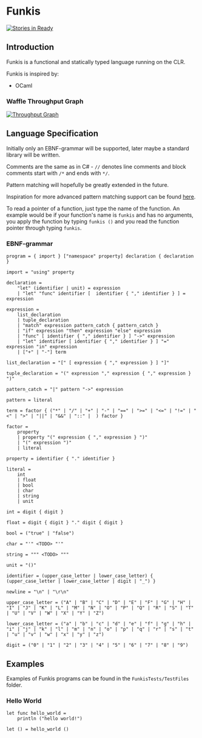 # Funkis

[![Stories in Ready](https://badge.waffle.io/johanstenberg92/Funkis.svg?label=ready&title=Ready)](http://waffle.io/johanstenberg92/Funkis)

## Introduction
Funkis is a functional and statically typed language running on the CLR.

Funkis is inspired by:
* OCaml

### Waffle Throughput Graph

[![Throughput Graph](https://graphs.waffle.io/johanstenberg92/Funkis/throughput.svg)](https://waffle.io/johanstenberg92/Funkis/metrics/throughput)

## Language Specification
Initially only an EBNF-grammar will be supported, later maybe a standard library 
will be written.

Comments are the same as in C# - `//` denotes line comments and block comments start
with `/*` and ends with `*/`.

Pattern matching will hopefully be greatly extended in the future.

Inspiration for more advanced pattern matching support can be found [here](http://caml.inria.fr/pub/docs/manual-ocaml/patterns.html).

To read a pointer of a function, just type the name of the function. An example would be if your function's name is `funkis` and has no
arguments, you apply the function by typing `funkis ()` and you read the function pointer through typing `funkis`.


### EBNF-grammar
```
program = { import } ["namespace" property] declaration { declaration }

import = "using" property

declaration =
	"let" (identifier | unit) = expression
	| "let" "func" identifier [  identifier { "," identifier } ] = expression

expression =
	list_declaration
	| tuple_declaration
	| "match" expression pattern_catch { pattern_catch }
	| "if" expression "then" expression "else" expression
	| "func" [ identifier { "," identifier } ] "->" expression
	| "let" identifier [ identifier { "," identifier } ] "=" expression "in" expression
    | ["+" | "-"] term

list_declaration = "[" [ expression { "," expression } ] "]"

tuple_declaration = "(" expression "," expression { "," expression } ")"

pattern_catch = "|" pattern "->" expression

pattern = literal

term = factor { ("*" | "/" | "+" | "-" | "==" | ">=" | "<=" | "!=" | "<" | ">" | "||" | "&&" | "::" |  ) factor }

factor =
	property
    | property "(" expression { "," expression } ")"
	| "(" expression ")"
    | literal
	
property = identifier { "." identifier }

literal =
    int
	| float
	| bool
	| char
	| string
	| unit

int = digit { digit }

float = digit { digit } "." digit { digit }

bool = ("true" | "false")

char = "'" <TODO> "'"

string = """ <TODO> """

unit = "()"

identifier = (upper_case_letter | lower_case_letter) { (upper_case_letter | lower_case_letter | digit | "_") }

newline = "\n" | "\r\n"

upper_case_letter = ("A" | "B" | "C" | "D" | "E" | "F" | "G" | "H" | "I" | "J" | "K" | "L" | "M" | "N" | "O" | "P" | "Q" | "R" | "S" | "T" | "U" | "V" | "W" | "X" | "Y" | "Z")

lower_case_letter = ("a" | "b" | "c" | "d" | "e" | "f" | "g" | "h" | "i" | "j" | "k" | "l" | "m" | "n" | "o" | "p" | "q" | "r" | "s" | "t" | "u" | "v" | "w" | "x" | "y" | "z")

digit = ("0" | "1" | "2" | "3" | "4" | "5" | "6" | "7" | "8" | "9")
```

## Examples
Examples of Funkis programs can be found in the `FunkisTests/TestFiles` folder.

### Hello World
```
let func hello_world = 
    println ("hello world!")

let () = hello_world ()
```